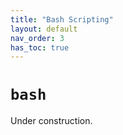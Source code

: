 ```yaml
---
title: "Bash Scripting"
layout: default
nav_order: 3
has_toc: true
---
```


# `bash`

Under construction.
